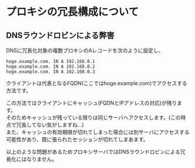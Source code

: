 # プロキシの冗長構成について
## DNSラウンドロビンによる弊害
DNSに冗長化対象の複数プロキシのAレコードを次のように設定し、  
```
hoge.example.com. IN A 192.168.0.1
hoge.example.com. IN A 192.168.0.2
hoge.example.com. IN A 192.168.0.3
```
クライアントは代表となるFQDN(ここではhoge.example.com)でアクセスする方法です。  
  
この方法ではクライアントにキャッシュ(FQDNとIPアドレスの対応)が残ります。  
そのためキャッシュが残っている限りは同じサーバへアクセスします。(この時点で冗長してない気がしますね...)  
また、キャッシュの有効期限が切れてしまった場合には別サーバにアクセスする可能性があり、既に張られたセッションが切れてしまあます。  
  
以上のような問題があるためプロキシサーバではDNSラウンドロビンによる冗長化にはなりません。  

